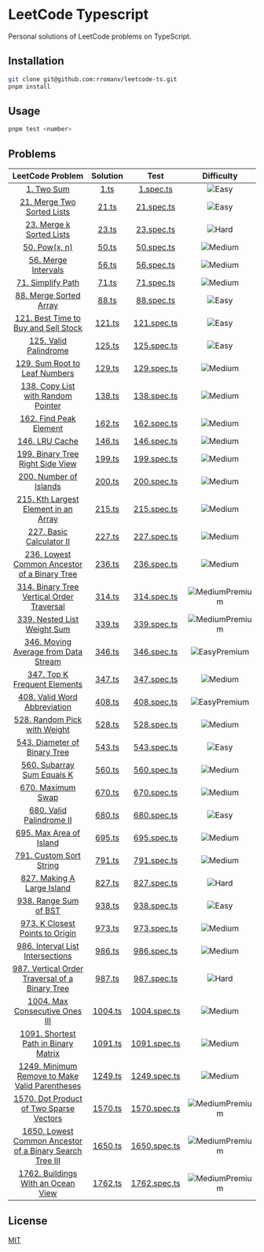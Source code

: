 # LeetCode Typescript

Personal solutions of LeetCode problems on TypeScript.

## Installation

```bash
git clone git@github.com:rromanv/leetcode-ts.git
pnpm install
```

## Usage

```bash
pnpm test <number>
```

## Problems

|                                                               LeetCode Problem                                                               |        Solution        |               Test                |                                         Difficulty                                         |
| :------------------------------------------------------------------------------------------------------------------------------------------: | :--------------------: | :-------------------------------: | :----------------------------------------------------------------------------------------: |
|                                             [1. Two Sum](https://leetcode.com/problems/two-sum/)                                             |    [1.ts](src/1.ts)    |    [1.spec.ts](test/1.spec.ts)    |                     ![Easy](https://img.shields.io/badge/-Easy-green)                      |
|                             [21. Merge Two Sorted Lists](https://leetcode.com/problems/merge-two-sorted-lists/)                              |   [21.ts](src/21.ts)   |   [21.spec.ts](test/21.spec.ts)   |                     ![Easy](https://img.shields.io/badge/-Easy-green)                      |
|                               [23. Merge k Sorted Lists](https://leetcode.com/problems/merge-k-sorted-lists/)                                |   [23.ts](src/23.ts)   |   [23.spec.ts](test/23.spec.ts)   |                      ![Hard](https://img.shields.io/badge/-Hard-red)                       |
|                                            [50. Pow(x, n)](https://leetcode.com/problems/powx-n/)                                            |   [50.ts](src/50.ts)   |   [50.spec.ts](test/50.spec.ts)   |                   ![Medium](https://img.shields.io/badge/-Medium-yellow)                   |
|                                    [56. Merge Intervals](https://leetcode.com/problems/merge-intervals/)                                     |   [56.ts](src/56.ts)   |   [56.spec.ts](test/56.spec.ts)   |                   ![Medium](https://img.shields.io/badge/-Medium-yellow)                   |
|                                      [71. Simplify Path](https://leetcode.com/problems/simplify-path/)                                       |   [71.ts](src/71.ts)   |   [71.spec.ts](test/71.spec.ts)   |                   ![Medium](https://img.shields.io/badge/-Medium-yellow)                   |
|                                 [88. Merge Sorted Array](https://leetcode.com/problems/merge-sorted-array/)                                  |   [88.ts](src/88.ts)   |   [88.spec.ts](test/88.spec.ts)   |                     ![Easy](https://img.shields.io/badge/-Easy-green)                      |
|                    [121. Best Time to Buy and Sell Stock](https://leetcode.com/problems/best-time-to-buy-and-sell-stock/)                    |  [121.ts](src/121.ts)  |  [121.spec.ts](test/121.spec.ts)  |                     ![Easy](https://img.shields.io/badge/-Easy-green)                      |
|                                   [125. Valid Palindrome](https://leetcode.com/problems/valid-palindrome/)                                   |  [125.ts](src/125.ts)  |  [125.spec.ts](test/125.spec.ts)  |                     ![Easy](https://img.shields.io/badge/-Easy-green)                      |
|                           [129. Sum Root to Leaf Numbers](https://leetcode.com/problems/sum-root-to-leaf-numbers/)                           |  [129.ts](src/129.ts)  |  [129.spec.ts](test/129.spec.ts)  |                   ![Medium](https://img.shields.io/badge/-Medium-yellow)                   |
|                      [138. Copy List with Random Pointer](https://leetcode.com/problems/copy-list-with-random-pointer/)                      |  [138.ts](src/138.ts)  |  [138.spec.ts](test/138.spec.ts)  |                   ![Medium](https://img.shields.io/badge/-Medium-yellow)                   |
|                                  [162. Find Peak Element](https://leetcode.com/problems/find-peak-element/)                                  |  [162.ts](src/162.ts)  |  [162.spec.ts](test/162.spec.ts)  |                   ![Medium](https://img.shields.io/badge/-Medium-yellow)                   |
|                                          [146. LRU Cache](https://leetcode.com/problems/lru-cache/)                                          |  [146.ts](src/146.ts)  |  [146.spec.ts](test/146.spec.ts)  |                   ![Medium](https://img.shields.io/badge/-Medium-yellow)                   |
|                        [199. Binary Tree Right Side View](https://leetcode.com/problems/binary-tree-right-side-view/)                        |  [199.ts](src/199.ts)  |  [199.spec.ts](test/199.spec.ts)  |                   ![Medium](https://img.shields.io/badge/-Medium-yellow)                   |
|                                  [200. Number of Islands](https://leetcode.com/problems/number-of-islands/)                                  |  [200.ts](src/200.ts)  |  [200.spec.ts](test/200.spec.ts)  |                   ![Medium](https://img.shields.io/badge/-Medium-yellow)                   |
|                    [215. Kth Largest Element in an Array](https://leetcode.com/problems/kth-largest-element-in-an-array/)                    |  [215.ts](src/215.ts)  |  [215.spec.ts](test/215.spec.ts)  |                   ![Medium](https://img.shields.io/badge/-Medium-yellow)                   |
|                                [227. Basic Calculator II](https://leetcode.com/problems/basic-calculator-ii)                                 |  [227.ts](src/227.ts)  |  [227.spec.ts](test/227.spec.ts)  |                   ![Medium](https://img.shields.io/badge/-Medium-yellow)                   |
|            [236. Lowest Common Ancestor of a Binary Tree](https://leetcode.com/problems/lowest-common-ancestor-of-a-binary-tree/)            |  [236.ts](src/236.ts)  |  [236.spec.ts](test/236.spec.ts)  |                   ![Medium](https://img.shields.io/badge/-Medium-yellow)                   |
|               [314. Binary Tree Vertical Order Traversal](https://leetcode.com/problems/binary-tree-vertical-order-traversal)                |  [314.ts](src/314.ts)  |  [314.spec.ts](test/314.spec.ts)  | ![MediumPremium](https://img.shields.io/badge/Premium-gold?label=Medium&labelColor=yellow) |
|                             [339. Nested List Weight Sum](https://leetcode.com/problems/nested-list-weight-sum)                              |  [339.ts](src/339.ts)  |  [339.spec.ts](test/339.spec.ts)  | ![MediumPremium](https://img.shields.io/badge/Premium-gold?label=Medium&labelColor=yellow) |
|                    [346. Moving Average from Data Stream](https://leetcode.com/problems/moving-average-from-data-stream)                     |  [346.ts](src/346.ts)  |  [346.spec.ts](test/346.spec.ts)  |   ![EasyPremium](https://img.shields.io/badge/Premium-gold?label=Easy&labelColor=green)    |
|                            [347. Top K Frequent Elements](https://leetcode.com/problems/top-k-frequent-elements/)                            |  [347.ts](src/347.ts)  |  [347.spec.ts](test/347.spec.ts)  |                   ![Medium](https://img.shields.io/badge/-Medium-yellow)                   |
|                            [408. Valid Word Abbreviation](https://leetcode.com/problems/valid-word-abbreviation)                             |  [408.ts](src/408.ts)  |  [408.spec.ts](test/408.spec.ts)  |   ![EasyPremium](https://img.shields.io/badge/Premium-gold?label=Easy&labelColor=green)    |
|                            [528. Random Pick with Weight](https://leetcode.com/problems/random-pick-with-weight)                             |  [528.ts](src/528.ts)  |  [528.spec.ts](test/528.spec.ts)  |                   ![Medium](https://img.shields.io/badge/-Medium-yellow)                   |
|                            [543. Diameter of Binary Tree](https://leetcode.com/problems/diameter-of-binary-tree)                             |  [543.ts](src/543.ts)  |  [543.spec.ts](test/543.spec.ts)  |                     ![Easy](https://img.shields.io/badge/-Easy-green)                      |
|                              [560. Subarray Sum Equals K](https://leetcode.com/problems/subarray-sum-equals-k)                               |  [560.ts](src/560.ts)  |  [560.spec.ts](test/560.spec.ts)  |                   ![Medium](https://img.shields.io/badge/-Medium-yellow)                   |
|                                       [670. Maximum Swap](https://leetcode.com/problems/maximum-swap/)                                       |  [670.ts](src/670.ts)  |  [670.spec.ts](test/670.spec.ts)  |                   ![Medium](https://img.shields.io/badge/-Medium-yellow)                   |
|                                [680. Valid Palindrome II](https://leetcode.com/problems/valid-palindrome-ii)                                 |  [680.ts](src/680.ts)  |  [680.spec.ts](test/680.spec.ts)  |                     ![Easy](https://img.shields.io/badge/-Easy-green)                      |
|                                 [695. Max Area of Island](https://leetcode.com/problems/max-area-of-island/)                                 |  [695.ts](src/695.ts)  |  [695.spec.ts](test/695.spec.ts)  |                   ![Medium](https://img.shields.io/badge/-Medium-yellow)                   |
|                                 [791. Custom Sort String](https://leetcode.com/problems/custom-sort-string)                                  |  [791.ts](src/791.ts)  |  [791.spec.ts](test/791.spec.ts)  |                   ![Medium](https://img.shields.io/badge/-Medium-yellow)                   |
|                              [827. Making A Large Island](https://leetcode.com/problems/making-a-large-island)                               |  [827.ts](src/827.ts)  |  [827.spec.ts](test/827.spec.ts)  |                      ![Hard](https://img.shields.io/badge/-Hard-red)                       |
|                                   [938. Range Sum of BST](https://leetcode.com/problems/range-sum-of-bst)                                    |  [938.ts](src/938.ts)  |  [938.spec.ts](test/938.spec.ts)  |                     ![Easy](https://img.shields.io/badge/-Easy-green)                      |
|                         [973. K Closest Points to Origin](https://leetcode.com/problems/k-closest-points-to-origin)                          |  [973.ts](src/973.ts)  |  [973.spec.ts](test/973.spec.ts)  |                   ![Medium](https://img.shields.io/badge/-Medium-yellow)                   |
|                        [986. Interval List Intersections](https://leetcode.com/problems/interval-list-intersections/)                        |  [986.ts](src/986.ts)  |  [986.spec.ts](test/986.spec.ts)  |                   ![Medium](https://img.shields.io/badge/-Medium-yellow)                   |
|          [987. Vertical Order Traversal of a Binary Tree](https://leetcode.com/problems/vertical-order-traversal-of-a-binary-tree/)          |  [987.ts](src/987.ts)  |  [987.spec.ts](test/987.spec.ts)  |                      ![Hard](https://img.shields.io/badge/-Hard-red)                       |
|                          [1004. Max Consecutive Ones III](https://leetcode.com/problems/max-consecutive-ones-iii/)                           | [1004.ts](src/1004.ts) | [1004.spec.ts](test/1004.spec.ts) |                   ![Medium](https://img.shields.io/badge/-Medium-yellow)                   |
|                    [1091. Shortest Path in Binary Matrix](https://leetcode.com/problems/shortest-path-in-binary-matrix/)                     | [1091.ts](src/1091.ts) | [1091.spec.ts](test/1091.spec.ts) |                   ![Medium](https://img.shields.io/badge/-Medium-yellow)                   |
|           [1249. Minimum Remove to Make Valid Parentheses](https://leetcode.com/problems/minimum-remove-to-make-valid-parentheses)           | [1249.ts](src/1249.ts) | [1249.spec.ts](test/1249.spec.ts) |                   ![Medium](https://img.shields.io/badge/-Medium-yellow)                   |
|                  [1570. Dot Product of Two Sparse Vectors](https://leetcode.com/problems/dot-product-of-two-sparse-vectors)                  | [1570.ts](src/1570.ts) | [1570.spec.ts](test/1570.spec.ts) | ![MediumPremium](https://img.shields.io/badge/Premium-gold?label=Medium&labelColor=yellow) |
| [1650. Lowest Common Ancestor of a Binary Search Tree III](https://leetcode.com/problems/lowest-common-ancestor-of-a-binary-search-tree-iii) | [1650.ts](src/1650.ts) | [1650.spec.ts](test/1650.spec.ts) | ![MediumPremium](https://img.shields.io/badge/Premium-gold?label=Medium&labelColor=yellow) |
|                       [1762. Buildings With an Ocean View](https://leetcode.com/problems/buildings-with-an-ocean-view)                       | [1762.ts](src/1762.ts) | [1762.spec.ts](test/1762.spec.ts) | ![MediumPremium](https://img.shields.io/badge/Premium-gold?label=Medium&labelColor=yellow) |

## License

[MIT](https://choosealicense.com/licenses/mit/)
